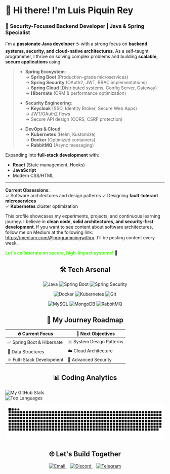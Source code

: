 <!DOCTYPE html>
<link rel="stylesheet" type='text/css' href="https://cdn.jsdelivr.net/gh/devicons/devicon@latest/devicon.min.css" />

# 👋 Hi there! I'm Luis Piquin Rey
### 🔐 Security-Focused Backend Developer | Java & Spring Specialist

I'm a **passionate Java developer** ☕ with a strong focus on **backend systems, security, and cloud-native architectures**. As a self-taught programmer, I thrive on solving complex problems and building **scalable, secure applications** using:

> - **Spring Ecosystem**:  
>   → **Spring Boot** (Production-grade microservices)  
>   → **Spring Security** (OAuth2, JWT, RBAC implementations)  
>   → **Spring Cloud** (Distributed systems, Config Server, Gateway)  
>   → **Hibernate** (ORM & performance optimization)
> 
> - **Security Engineering**:  
>   → **Keycloak** (SSO, Identity Broker, Secure Web Apps)  
>   → JWT/OAuth2 flows  
>   → Secure API design (CORS, CSRF protection)
> 
> - **DevOps & Cloud**:  
>   → **Kubernetes** (Helm, Kustomize)  
>   → **Docker** (Optimized containers)  
>   → **RabbitMQ** (Async messaging)

Expanding into **full-stack development** with:  
- **React** (State management, Hooks)  
- **JavaScript**  
- Modern CSS/HTML
  
<hr></hr>

**Current Obsessions**:  
✓ Software architectures and design patterns 
✓ Designing **fault-tolerant microservices**  
✓ **Kubernetes** cluster optimization  

This profile showcases my experiments, projects, and continuous learning journey. I believe in **clean code, solid architectures, and security-first development**. If you want to see content about software architectures, follow me on Medium at the following link: 
https://medium.com/@programmingwithpr .I’ll be posting content every week.

<span style="color: #3cff00">**Let's collaborate on secure, high-impact systems!**</span> 🚀  

<div align="center">

<h2>🛠️ Tech Arsenal</h2>

<!-- Fila 1: Backend -->
<p>
  <img src="https://img.shields.io/badge/-Java-007396?style=for-the-badge&logo=openjdk&logoColor=white" alt="Java">
  <img src="https://img.shields.io/badge/-Spring%20Boot-6DB33F?style=for-the-badge&logo=spring&logoColor=white" alt="Spring Boot">
  <img src="https://img.shields.io/badge/-Spring%20Security-6DB33F?style=for-the-badge&logo=spring-security&logoColor=white" alt="Spring Security">
</p>

<!-- Fila 2: DevOps -->
<p>
  <img src="https://img.shields.io/badge/-Docker-2496ED?style=for-the-badge&logo=docker&logoColor=white" alt="Docker">
  <img src="https://img.shields.io/badge/-Kubernetes-326CE5?style=for-the-badge&logo=kubernetes&logoColor=white" alt="Kubernetes">
  <img src="https://img.shields.io/badge/-Git-F05032?style=for-the-badge&logo=git&logoColor=white" alt="Git">
</p>

<!-- Fila 3: Databases -->
<p>
  <img src="https://img.shields.io/badge/-MySQL-4479A1?style=for-the-badge&logo=mysql&logoColor=white" alt="MySQL">
  <img src="https://img.shields.io/badge/-MongoDB-47A248?style=for-the-badge&logo=mongodb&logoColor=white" alt="MongoDB">
  <img src="https://img.shields.io/badge/-RabbitMQ-FF6600?style=for-the-badge&logo=rabbitmq&logoColor=white" alt="RabbitMQ">
</p>

</div>

<div align="center">
<h2>🎯 My Journey Roadmap</h2>
  
| 🔥 Current Focus              | 🚀 Next Objectives          |
|-------------------------------|-----------------------------|
| ✅ Spring Boot & Hibernate    | 📊 System Design Patterns   |
| 🧠 Data Structures           | ☁️ Cloud Architecture      |
| ⚛️ Full-Stack Development   | 🔐 Advanced Security        |
</div>
<div align="center">
<h2>📊 Coding Analytics</h2>
</div>

<div style="display: flex; justify-content: space-between; flex-wrap: wrap;">
  <img 
    src="https://github-readme-stats.vercel.app/api?username=LuisPiquinRey&show_icons=true&theme=radical&hide_border=true&bg_color=00000000" 
    alt="My GitHub Stats" 
    style="width: 55%; min-width: 300px;"
  >
  <img 
    src="https://github-readme-stats.vercel.app/api/top-langs/?username=LuisPiquinRey&layout=compact&theme=radical&hide_border=true&bg_color=00000000" 
    alt="Top Languages" 
    style="width: 40%; min-width: 250px;"
  >
</div>

<div align="center">


![Snake animation](https://raw.githubusercontent.com/LuisPiquinRey/LuisPiquinRey/output/github-snake-dark.svg)
<div align="center">
<h2>🌐 Let's Build Together</h2>
</div>

<p align="center">
  <a href="mailto:piquin.rey@gmail.com">
    <img src="https://www.vectorlogo.zone/logos/gmail/gmail-icon.svg" width="40" alt="Email"/>
  </a>
  &nbsp;&nbsp;
  <a href="https://discord.com/users/557299960899567627">
    <img src="https://www.vectorlogo.zone/logos/discord/discord-tile.svg" width="40" alt="Discord"/>
  </a>
  &nbsp;&nbsp;
  <a href="https://t.me/LuisPiquinRey">
    <img src="https://www.vectorlogo.zone/logos/telegram/telegram-tile.svg" width="40" alt="Telegram"/>
  </a>
</p>

